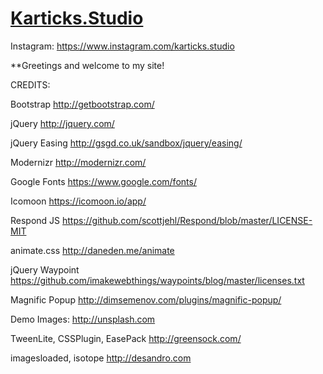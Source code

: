 # [Karticks.Studio](https://kartik4042.github.io/karticks.studio/)

Instagram: https://www.instagram.com/karticks.studio

**Greetings and welcome to my site! 



CREDITS:

Bootstrap
http://getbootstrap.com/

jQuery
http://jquery.com/

jQuery Easing
http://gsgd.co.uk/sandbox/jquery/easing/

Modernizr
http://modernizr.com/

Google Fonts
https://www.google.com/fonts/

Icomoon
https://icomoon.io/app/

Respond JS
https://github.com/scottjehl/Respond/blob/master/LICENSE-MIT

animate.css
http://daneden.me/animate

jQuery Waypoint
https://github.com/imakewebthings/waypoints/blog/master/licenses.txt

Magnific Popup
http://dimsemenov.com/plugins/magnific-popup/

Demo Images:
http://unsplash.com

TweenLite, CSSPlugin, EasePack
http://greensock.com/

imagesloaded, isotope
http://desandro.com
